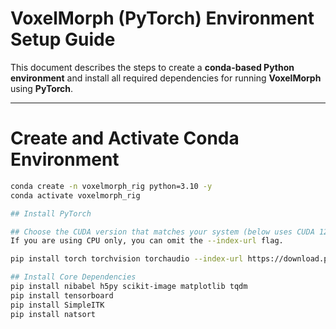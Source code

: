 # VoxelMorph (PyTorch) Environment Setup Guide

This document describes the steps to create a **conda-based Python environment** 
and install all required dependencies for running **VoxelMorph** using **PyTorch**.

---

# Create and Activate Conda Environment

```bash
conda create -n voxelmorph_rig python=3.10 -y
conda activate voxelmorph_rig

## Install PyTorch

## Choose the CUDA version that matches your system (below uses CUDA 12.1).
If you are using CPU only, you can omit the --index-url flag.

pip install torch torchvision torchaudio --index-url https://download.pytorch.org/whl/cu121

## Install Core Dependencies
pip install nibabel h5py scikit-image matplotlib tqdm
pip install tensorboard
pip install SimpleITK
pip install natsort


